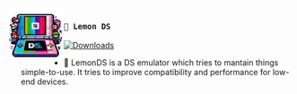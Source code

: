 <img src="ds.png" width="100px" align="left">

### `🍋 Lemon DS`

[![Downloads](https://img.shields.io/github/v/release/axterv2/citrus-ds)](https://github.com/axterv2/citrus-ds/releases/latest)

- 🍋 LemonDS is a DS emulator which tries to mantain things simple-to-use. It tries to improve compatibility and performance for low-end devices.
